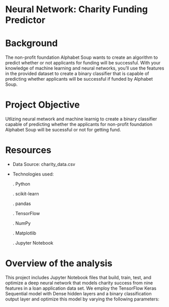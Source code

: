 # Neural Network: Charity Funding Predictor

# Background

The non-profit foundation Alphabet Soup wants to create an algorithm to predict whether or not applicants for funding will be successful. With your knowledge of machine learning and neural networks, you’ll use the features in the provided dataset to create a binary classifier that is capable of predicting whether applicants will be successful if funded by Alphabet Soup.

# Project Objective
Utlizing neural metwork and machine learnig to create a binary classifier capable of predicting whether the applicants for non-profit foundation Alphabet Soup will be sucessful or not for getting fund. 

# Resources

+  Data Source: charity_data.csv

+  Technologies used:

    . Python 
    
    . scikit-learn 
    
    . pandas 
    
    . TensorFlow 
    
    . NumPy 
    
    . Matplotlib 
    
    . Jupyter Notebook 
    
# Overview of the analysis
This project includes Jupyter Notebook files that build, train, test, and optimize a deep neural network that models charity success from nine features in a loan application data set. We employ the TensorFlow Keras Sequential model with Dense hidden layers and a binary classification output layer and optimize this model by varying the following parameters:
